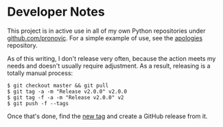 # Developer Notes

This project is in active use in all of my own Python repositories under [github.com/pronovic](https://github.com/pronovic?repositories).  For a simple example of use, see the [apologies](https://github.com/pronovic/apologies) repository.

As of this writing, I don't release very often, because the action meets my needs and doesn't usually require adjustment.  As a result, releasing is a totally manual process:

```
$ git checkout master && git pull
$ git tag -a -m "Release v2.0.0" v2.0.0
$ git tag -f -a -m "Release v2.0.0" v2
$ git push -f --tags
```

Once that's done, find the [new tag](https://github.com/pronovic/setup-poetry/tags) and create a GitHub release from it.  


